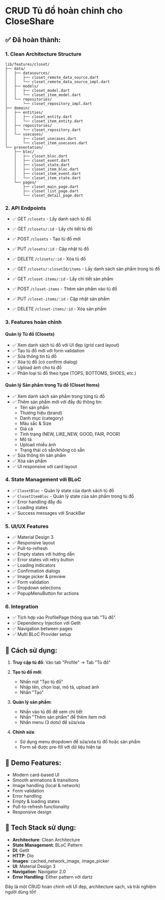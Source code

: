 # CRUD Tủ đồ hoàn chỉnh cho CloseShare

## ✅ Đã hoàn thành:

### 1. Clean Architecture Structure
```
lib/features/closet/
├── data/
│   ├── datasources/
│   │   ├── closet_remote_data_source.dart
│   │   └── closet_remote_data_source_impl.dart
│   ├── models/
│   │   ├── closet_model.dart
│   │   └── closet_item_model.dart
│   └── repositories/
│       └── closet_repository_impl.dart
├── domain/
│   ├── entities/
│   │   ├── closet_entity.dart
│   │   └── closet_item_entity.dart
│   ├── repositories/
│   │   └── closet_repository.dart
│   └── usecases/
│       ├── closet_usecases.dart
│       └── closet_item_usecases.dart
└── presentation/
    ├── bloc/
    │   ├── closet_bloc.dart
    │   ├── closet_event.dart
    │   ├── closet_state.dart
    │   ├── closet_item_bloc.dart
    │   ├── closet_item_event.dart
    │   └── closet_item_state.dart
    └── pages/
        ├── closet_main_page.dart
        ├── closet_list_page.dart
        └── closet_detail_page.dart
```

### 2. API Endpoints
- ✅ GET `/closets` - Lấy danh sách tủ đồ
- ✅ GET `/closets/:id` - Lấy chi tiết tủ đồ
- ✅ POST `/closets` - Tạo tủ đồ mới
- ✅ PUT `/closets/:id` - Cập nhật tủ đồ
- ✅ DELETE `/closets/:id` - Xóa tủ đồ

- ✅ GET `/closets/:closetId/items` - Lấy danh sách sản phẩm trong tủ đồ
- ✅ GET `/closet-items/:id` - Lấy chi tiết sản phẩm
- ✅ POST `/closet-items` - Thêm sản phẩm vào tủ đồ
- ✅ PUT `/closet-items/:id` - Cập nhật sản phẩm
- ✅ DELETE `/closet-items/:id` - Xóa sản phẩm

### 3. Features hoàn chỉnh

#### **Quản lý Tủ đồ (Closets)**
- ✅ Xem danh sách tủ đồ với UI đẹp (grid card layout)
- ✅ Tạo tủ đồ mới với form validation
- ✅ Sửa thông tin tủ đồ
- ✅ Xóa tủ đồ (có confirm dialog)
- ✅ Upload ảnh cho tủ đồ
- ✅ Phân loại tủ đồ theo type (TOPS, BOTTOMS, SHOES, etc.)

#### **Quản lý Sản phẩm trong Tủ đồ (Closet Items)**  
- ✅ Xem danh sách sản phẩm trong từng tủ đồ
- ✅ Thêm sản phẩm mới với đầy đủ thông tin:
  - Tên sản phẩm
  - Thương hiệu (brand)  
  - Danh mục (category)
  - Màu sắc & Size
  - Giá cả
  - Tình trạng (NEW, LIKE_NEW, GOOD, FAIR, POOR)
  - Mô tả
  - Upload nhiều ảnh
  - Trạng thái có sẵn/không có sẵn
- ✅ Sửa thông tin sản phẩm
- ✅ Xóa sản phẩm
- ✅ UI responsive với card layout

### 4. State Management với BLoC
- ✅ `ClosetBloc` - Quản lý state của danh sách tủ đồ
- ✅ `ClosetItemBloc` - Quản lý state của sản phẩm trong tủ đồ
- ✅ Error handling đầy đủ
- ✅ Loading states
- ✅ Success messages với SnackBar

### 5. UI/UX Features
- ✅ Material Design 3
- ✅ Responsive layout
- ✅ Pull-to-refresh
- ✅ Empty states với hướng dẫn
- ✅ Error states với retry button
- ✅ Loading indicators
- ✅ Confirmation dialogs
- ✅ Image picker & preview
- ✅ Form validation
- ✅ Dropdown selections
- ✅ PopupMenuButton for actions

### 6. Integration
- ✅ Tích hợp vào ProfilePage thông qua tab "Tủ đồ"
- ✅ Dependency Injection với GetIt
- ✅ Navigation between pages
- ✅ Multi BLoC Provider setup

## 🚀 Cách sử dụng:

1. **Truy cập tủ đồ**: Vào tab "Profile" → Tab "Tủ đồ"

2. **Tạo tủ đồ mới**: 
   - Nhấn nút "Tạo tủ đồ"
   - Nhập tên, chọn loại, mô tả, upload ảnh
   - Nhấn "Tạo"

3. **Quản lý sản phẩm**:
   - Nhấn vào tủ đồ để xem chi tiết
   - Nhấn "Thêm sản phẩm" để thêm item mới
   - Nhấn menu (3 dots) để sửa/xóa

4. **Chỉnh sửa**:
   - Sử dụng menu dropdown để sửa/xóa tủ đồ hoặc sản phẩm
   - Form sẽ được pre-fill với dữ liệu hiện tại

## 📱 Demo Features:
- Modern card-based UI
- Smooth animations & transitions  
- Image handling (local & network)
- Form validation
- Error handling
- Empty & loading states
- Pull-to-refresh functionality
- Responsive design

## 🔧 Tech Stack sử dụng:
- **Architecture**: Clean Architecture
- **State Management**: BLoC Pattern
- **DI**: GetIt
- **HTTP**: Dio
- **Images**: cached_network_image, image_picker
- **UI**: Material Design 3
- **Navigation**: Navigator 2.0
- **Error Handling**: Either pattern với dartz

Đây là một CRUD hoàn chỉnh với UI đẹp, architecture sạch, và trải nghiệm người dùng tốt!
